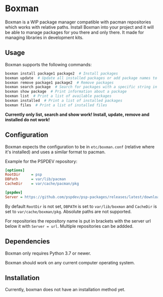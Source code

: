 # Boxman

Boxman is a WIP package manager compatible with pacman repositories which works with relative paths. Install Boxman into your project and it will be able to manage packages for you there and only there. It made for managing libraries in development kits.

## Usage

Boxman supports the following commands:

```bash
boxman install package1 package2  # Install packages
boxman update  # Update all installed packages or add package names to update specific ones
boxman remove package1 package2  # Remove packages
boxman search package  # Search for packages with a specific string in their name
boxman show package  # Print information about a package
boxman list  # Print a list of available packages
boxman installed  # Print a list of installed packages
boxman files  # Print a list of installed files
```

**Currently only list, search and show work! Install, update, remove and installed do not work!**

## Configuration

Boxman expects the configuration to be in `etc/boxman.conf` (relative where it's installed) and uses a similar format to pacman.

Example for the PSPDEV repository:
```ini
[options]
RootDir     = psp
DBPath      = var/lib/pacman
CacheDir    = var/cache/pacman/pkg

[pspdev]
Server = https://github.com/pspdev/psp-packages/releases/latest/download/
```

By default `RootDir` is not set, `DBPATH` is set to `var/lib/boxman` and `CacheDir` is set to `var/cache/boxman/pkg`. Absolute paths are not supported.

For repositories the repository name is put in brackets with the server url below it with `Server = url`. Multiple repositories can be addded.

## Dependencies

Boxman only requires Python 3.7 or newer.

Boxman should work on any current computer operating system.

## Installation

Currently, boxman does not have an installation method yet.
